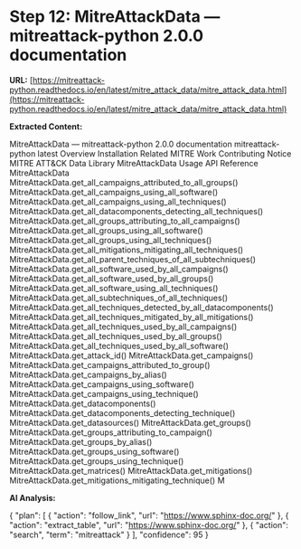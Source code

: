 # Step 12: MitreAttackData — mitreattack-python 2.0.0 documentation

**URL:** [https://mitreattack-python.readthedocs.io/en/latest/mitre_attack_data/mitre_attack_data.html](https://mitreattack-python.readthedocs.io/en/latest/mitre_attack_data/mitre_attack_data.html)

**Extracted Content:**

MitreAttackData — mitreattack-python 2.0.0 documentation
mitreattack-python
latest
Overview
Installation
Related MITRE Work
Contributing
Notice
MITRE ATT&CK Data Library
MitreAttackData
Usage
API Reference
MitreAttackData
MitreAttackData.get_all_campaigns_attributed_to_all_groups()
MitreAttackData.get_all_campaigns_using_all_software()
MitreAttackData.get_all_campaigns_using_all_techniques()
MitreAttackData.get_all_datacomponents_detecting_all_techniques()
MitreAttackData.get_all_groups_attributing_to_all_campaigns()
MitreAttackData.get_all_groups_using_all_software()
MitreAttackData.get_all_groups_using_all_techniques()
MitreAttackData.get_all_mitigations_mitigating_all_techniques()
MitreAttackData.get_all_parent_techniques_of_all_subtechniques()
MitreAttackData.get_all_software_used_by_all_campaigns()
MitreAttackData.get_all_software_used_by_all_groups()
MitreAttackData.get_all_software_using_all_techniques()
MitreAttackData.get_all_subtechniques_of_all_techniques()
MitreAttackData.get_all_techniques_detected_by_all_datacomponents()
MitreAttackData.get_all_techniques_mitigated_by_all_mitigations()
MitreAttackData.get_all_techniques_used_by_all_campaigns()
MitreAttackData.get_all_techniques_used_by_all_groups()
MitreAttackData.get_all_techniques_used_by_all_software()
MitreAttackData.get_attack_id()
MitreAttackData.get_campaigns()
MitreAttackData.get_campaigns_attributed_to_group()
MitreAttackData.get_campaigns_by_alias()
MitreAttackData.get_campaigns_using_software()
MitreAttackData.get_campaigns_using_technique()
MitreAttackData.get_datacomponents()
MitreAttackData.get_datacomponents_detecting_technique()
MitreAttackData.get_datasources()
MitreAttackData.get_groups()
MitreAttackData.get_groups_attributing_to_campaign()
MitreAttackData.get_groups_by_alias()
MitreAttackData.get_groups_using_software()
MitreAttackData.get_groups_using_technique()
MitreAttackData.get_matrices()
MitreAttackData.get_mitigations()
MitreAttackData.get_mitigations_mitigating_technique()
M

**AI Analysis:**

{
  "plan": [
    {
      "action": "follow_link",
      "url": "https://www.sphinx-doc.org/"
    },
    {
      "action": "extract_table",
      "url": "https://www.sphinx-doc.org/"
    },
    {
      "action": "search",
      "term": "mitreattack"
    }
  ],
  "confidence": 95
}

